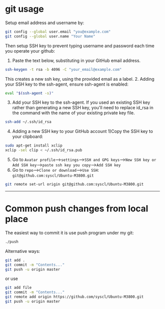 # git usage

Setup email address and username by:
```sh
git config --global user.email "you@example.com"
git config --global user.name "Your Name"
```
Then setup SSH key to prevent typing username and password each time you operate your github:
1. Paste the text below, substituting in your GitHub email address.
```sh
ssh-keygen -t rsa -b 4096 -C "your_email@example.com"
```
This creates a new ssh key, using the provided email as a label.
2. Adding your SSH key to the ssh-agent, ensure ssh-agent is enabled:
```sh
eval "$(ssh-agent -s)"
```
3. Add your SSH key to the ssh-agent. If you used an existing SSH key rather than generating a new SSH key, you'll need to replace id_rsa in the command with the name of your existing private key file.
```sh
ssh-add ~/.ssh/id_rsa
```
4. Adding a new SSH key to your GitHub account
1)Copy the SSH key to your clipboard:
```sh
sudo apt-get install xclip
xclip -sel clip < ~/.ssh/id_rsa.pub
```
5. Go to ```Avatar profile```-->```settings```-->```SSH and GPG keys```-->```New SSH key or Add SSH key```-->```paste ssh key you copy```-->```Add SSH key```
6. Go to ```repo```-->```Clone or download```-->```Use SSH```: ```git@github.com:syscl/Ubuntu-M3800.git```
```sh
git remote set-url origin git@github.com:syscl/Ubuntu-M3800.git
```
----------------
# Common push changes from local place

The easiest way to commit it is use push program under my git:
```sh
./push
```
Alternative ways:
```sh
git add .
git commit -m "Contents..."
git push -u origin master
```
or use
```sh
git add file
git commit -m "Contents..."
git remote add origin https://github.com/syscl/Ubuntu-M3800.git
git push -u origin master
```
